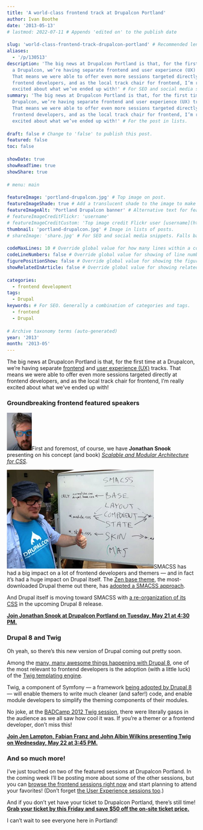 ```yaml
---
title: 'A world-class frontend track at Drupalcon Portland'
author: Ivan Boothe
date: '2013-05-13'
# lastmod: 2022-07-11 # Appends 'edited on' to the publish date

slug: 'world-class-frontend-track-drupalcon-portland' # Recommended length is 3 to 5 words.
aliases:
  - '/p/130513'
description: 'The big news at Drupalcon Portland is that, for the first time at
  a Drupalcon, we’re having separate frontend and user experience (UX) tracks.
  That means we were able to offer even more sessions targeted directly at
  frontend developers, and as the local track chair for frontend, I’m really
  excited about what we’ve ended up with!' # For SEO and social media snippets.
summary: 'The big news at Drupalcon Portland is that, for the first time at a
  Drupalcon, we’re having separate frontend and user experience (UX) tracks.
  That means we were able to offer even more sessions targeted directly at
  frontend developers, and as the local track chair for frontend, I’m really
  excited about what we’ve ended up with!' # For the post in lists.

draft: false # Change to 'false' to publish this post.
featured: false
toc: false

showDate: true
showReadTime: true
showShare: true

# menu: main

featureImage: 'portland-drupalcon.jpg' # Top image on post.
featureImageShade: true # Add a translucent shade to the image to make overlaid text easier to read.
featureImageAlt: 'Portland Drupalcon banner' # Alternative text for featured image.
# featureImageCreditFlickr: 'username'
# featureImageCreditCustom: 'Top image credit Flickr user [username](https://www.flickr.com/photos/username).'
thumbnail: 'portland-drupalcon.jpg' # Image in lists of posts.
# shareImage: 'share.jpg' # For SEO and social media snippets. Falls back to thumbnail (if set) or featureImage.

codeMaxLines: 10 # Override global value for how many lines within a code block before auto-collapsing.
codeLineNumbers: false # Override global value for showing of line numbers within code block.
figurePositionShow: false # Override global value for showing the figure label.
showRelatedInArticle: false # Override global value for showing related posts in this series at the end of the content.

categories:
  - frontend development
tags:
  - Drupal
keywords: # For SEO. Generally a combination of categories and tags.
  - frontend
  - Drupal

# Archive taxonomy terms (auto-generated)
year: '2013'
month: '2013-05'
---
```


The big news at Drupalcon Portland is that, for the first time at a Drupalcon,
we’re having separate
[frontend](https://portland2013.drupal.org/program/tracks/#frontend) and
[user experience (UX)](https://portland2013.drupal.org/program/tracks/#UX)
tracks. That means we were able to offer even more sessions targeted directly at
frontend developers, and as the local track chair for frontend, I’m really
excited about what we’ve ended up with!

### Groundbreaking frontend featured speakers

![Jonathan Snook ::legacy-float-l](jonathansnook.jpg ' ')First and foremost, of
course, we have **Jonathan Snook** presenting on his concept (and book)
[_Scalable and Modular Architecture for CSS_](http://smacss.com/).

![MortenDK at Drupalcon Sydney ::legacy-float-r](MASS-mortendk-crop.jpg)SMACSS
has had a big impact on a lot of frontend developers and themers — and in fact
it’s had a huge impact on Drupal itself. The
[Zen base theme](https://www.drupal.org/project/zen), the most-downloaded Drupal
theme out there, has
[adopted a SMACSS approach](https://www.drupal.org/node/1931746).

And Drupal itself is moving toward SMACSS with
[a re-organization of its CSS](https://www.drupal.org/node/1921610#comment-7096746)
in the upcoming Drupal 8 release.

[**Join Jonathan Snook at Drupalcon Portland on Tuesday, May 21 at 4:30 PM.**](https://portland2013.drupal.org/session/scalable-and-modular-architecture-css.html)

### Drupal 8 and Twig

Oh yeah, so there’s this new version of Drupal coming out pretty soon.

Among the
[many, many awesome things happening with Drupal 8](https://groups.drupal.org/drupal-initiatives),
one of the most relevant to frontend developers is the adoption (with a little
luck) of the [Twig templating engine](https://twig.symfony.com/).

Twig, a component of Symfony — a framework
[being adopted by Drupal 8](https://symfony.com/blog/symfony2-meets-drupal-8) —
will enable themers to write much cleaner (and safer!) code, and enable module
developers to simplify the theming components of their modules.

No joke, at the
[BADCamp 2012 Twig session](https://web.archive.org/web/20150822122025/http://2012.badcamp.net:80/program/sessions/new-theme-layer-drupal-8),
there were literally gasps in the audience as we all saw how cool it was. If
you’re a themer or a frontend developer, don’t miss this!

[**Join Jen Lampton, Fabian Franz and John Albin Wilkins presenting Twig on Wednesday, May 22 at 3:45 PM.**](https://portland2013.drupal.org/session/using-twig-new-template-engine-drupal-8.html)

### And so much more!

I’ve just touched on two of the featured sessions at Drupalcon Portland. In the
coming week I’ll be posting more about some of the other sessions, but you can
[browse the frontend sessions right now](https://portland2013.drupal.org/program/sessions.html)
and start planning to attend your favorites! (Don’t forget
[the User Experience sessions too](https://portland2013.drupal.org/program/sessions.html).)

And if you don’t yet have your ticket to Drupalcon Portland, there’s still time!
[**Grab your ticket by this Friday and save $50 off the on-site ticket price.**](https://portland2013.drupal.org/register.html)

I can’t wait to see everyone here in Portland!
